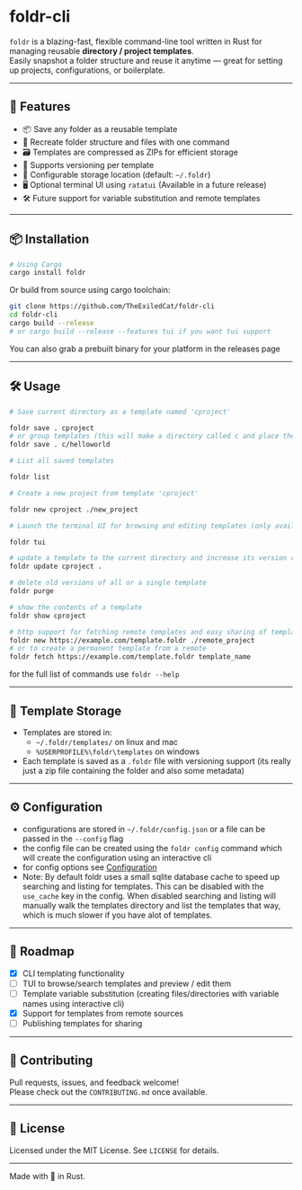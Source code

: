 # foldr-cli

`foldr` is a blazing-fast, flexible command-line tool written in Rust for managing reusable **directory / project templates**.  
Easily snapshot a folder structure and reuse it anytime — great for setting up projects, configurations, or boilerplate.

---

## 🚀 Features

- 📦 Save any folder as a reusable template  
- 🧱 Recreate folder structure and files with one command  
- 🗃️ Templates are compressed as ZIPs for efficient storage  
- 🧭 Supports versioning per template  
- 🔧 Configurable storage location (default: `~/.foldr`)  
- 🖥️ Optional terminal UI using `ratatui`  (Available in a future release) 
- 🛠️ Future support for variable substitution and remote templates  

---

## 📦 Installation



```bash
# Using Cargo
cargo install foldr
```






Or build from source using cargo toolchain:

```bash
git clone https://github.com/TheExiledCat/foldr-cli
cd foldr-cli
cargo build --release 
# or cargo build --release --features tui if you want tui support
```

You can also grab a prebuilt binary for your platform in the releases page

---

## 🛠️ Usage

```bash
# Save current directory as a template named 'cproject'

foldr save . cproject
# or group templates (this will make a directory called c and place the template in it)
foldr save . c/helloworld

# List all saved templates

foldr list

# Create a new project from template 'cproject'

foldr new cproject ./new_project

# Launch the terminal UI for browsing and editing templates (only available when using the tui feature flag or from a prebuilt binary)

foldr tui

# update a template to the current directory and increase its version counter
foldr update cproject . 

# delete old versions of all or a single template
foldr purge 

# show the contents of a template 
foldr show cproject

# http support for fetching remote templates and easy sharing of templates
foldr new https://example.com/template.foldr ./remote_project
# or to create a permanent template from a remote
foldr fetch https://example.com/template.foldr template_name
```

for the full list of commands use `foldr --help`



---

## 📁 Template Storage

- Templates are stored in: 
  - `~/.foldr/templates/` on linux and mac 
  - `%USERPROFILE%\foldr\templates` on windows
- Each template is saved as a `.foldr` file with versioning support (its really just a zip file containing the folder and also some metadata)

---

## ⚙️  Configuration

- configurations are stored in `~/.foldr/config.json` or a file can be passed in the `--config` flag
- the config file can be created using the `foldr config` command which will create the configuration using an interactive cli
- for config options see [Configuration](Configuration.md)
- Note: By default foldr uses a small sqlite database cache to speed up searching and listing for templates. This can be disabled with the `use_cache` key in the config. When disabled searching and listing will manually walk the templates directory and list the templates that way, which is much slower if you have alot of templates.

---

## 🔮 Roadmap

- [X] CLI templating functionality 
- [ ] TUI to browse/search templates and preview / edit them
- [ ] Template variable substitution (creating files/directories with variable names using interactive cli)
- [X] Support for templates from remote sources  
- [ ] Publishing templates for sharing  

---

## 🤝 Contributing

Pull requests, issues, and feedback welcome!  
Please check out the `CONTRIBUTING.md` once available.

---

## 📄 License

Licensed under the MIT License. See `LICENSE` for details.

---

Made with 💙 in Rust.
